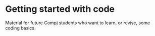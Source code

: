 # Getting started with code

Material for future Compj students who want to learn, or revise, some coding basics.
